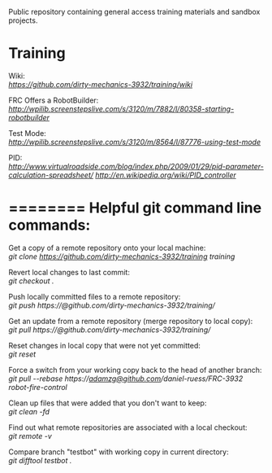 Public repository containing general access training materials and sandbox projects.

Training
========
Wiki:  
*https://github.com/dirty-mechanics-3932/training/wiki*

FRC Offers a RobotBuilder:
*http://wpilib.screenstepslive.com/s/3120/m/7882/l/80358-starting-robotbuilder*

Test Mode:  
*http://wpilib.screenstepslive.com/s/3120/m/8564/l/87776-using-test-mode*

PID:  
*http://www.virtualroadside.com/blog/index.php/2009/01/29/pid-parameter-calculation-spreadsheet/*
*http://en.wikipedia.org/wiki/PID_controller*


========
Helpful git command line commands:
========

Get a copy of a remote repository onto your local machine:  
*git clone https://github.com/dirty-mechanics-3932/training training*


Revert local changes to last commit:  
*git checkout .*

Push locally committed files to a remote repository:  
*git push https://<username>@github.com/dirty-mechanics-3932/training/*

Get an update from a remote repository (merge repository to local copy):  
*git pull https://<username>@github.com/dirty-mechanics-3932/training/* 

Reset changes in local copy that were not yet committed:  
*git reset*

Force a switch from your working copy back to the head of another branch:  
*git pull --rebase https://adamzg@github.com/daniel-ruess/FRC-3932 robot-fire-control*

Clean up files that were added that you don't want to keep:  
*git clean -fd*

Find out what remote repositories are associated with a local checkout:  
*git remote -v*

Compare branch "testbot" with working copy in current directory:  
*git difftool testbot .*







